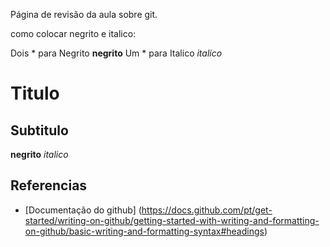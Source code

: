 Página de revisão da aula sobre git.

como colocar negrito e italico:

Dois * para Negrito **negrito**
Um * para Italico *italico*

# Titulo
## Subtitulo
**negrito**
*italico*

## Referencias

* [Documentação do github] (https://docs.github.com/pt/get-started/writing-on-github/getting-started-with-writing-and-formatting-on-github/basic-writing-and-formatting-syntax#headings)
